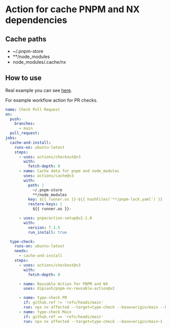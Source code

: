 # Action for cache PNPM and NX dependencies

## Cache paths
- ~/.pnpm-store
- **/node_modules
- node_modules/.cache/nx

## How to use

Real example you can see [here](https://github.com/dipiash/nx-ts-vite-react-graphql-styled-monorepo-example).

For example workflow action for PR checks.

```yaml
name: Check Pull Request
on:
  push:
    branches:
      - main
  pull_request:
jobs:
  cache-and-install:
    runs-on: ubuntu-latest
    steps:
      - uses: actions/checkout@v3
        with:
          fetch-depth: 0
      - name: Cache data for pnpm and node_modules
        uses: actions/cache@v3
        with:
          path: |
            ~/.pnpm-store
            **/node_modules
          key: ${{ runner.os }}-${{ hashFiles('**/pnpm-lock.yaml') }}
          restore-keys: |
            ${{ runner.os }}-

      - uses: pnpm/action-setup@v2.1.0
        with:
          version: 7.1.5
          run_install: true

  type-check:
    runs-on: ubuntu-latest
    needs:
      - cache-and-install
    steps:
      - uses: actions/checkout@v3
        with:
          fetch-depth: 0

      - name: Reusable Action for PNPM and NX
        uses: dipiash/pnpm-nx-reusable-action@v2

      - name: type-check PR
        if: github.ref != 'refs/heads/main'
        run: npx nx affected --target=type-check --base=origin/main --head=HEAD --with-deps
      - name: type-check Main
        if: github.ref == 'refs/heads/main'
        run: npx nx affected --target=type-check --base=origin/main~1 --head=origin/main --with-deps
```
